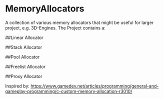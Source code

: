 # MemoryAllocators
A collection of various memory allocators that might be useful for larger project, e.g. 3D-Engines.
The Project contains a: 

##Linear Allocator

##Stack Allocator

##Pool Allocator

##Freelist Allocator

##Proxy Allocator

Inspired by:
https://www.gamedev.net/articles/programming/general-and-gameplay-programming/c-custom-memory-allocation-r3010/
